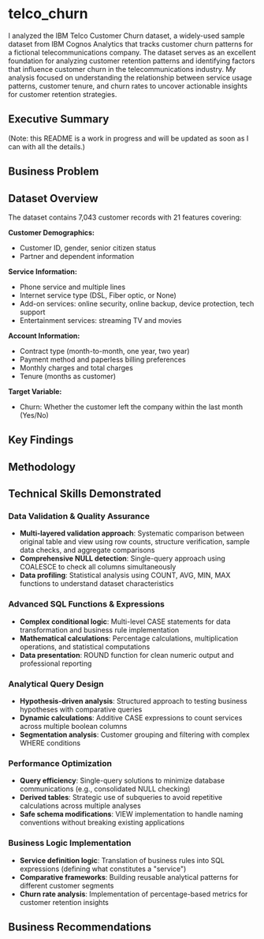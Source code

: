# telco_churn

I analyzed the IBM Telco Customer Churn dataset, a widely-used sample dataset from IBM Cognos Analytics that tracks customer churn patterns for a fictional telecommunications company. The dataset serves as an excellent foundation for analyzing customer retention patterns and identifying factors that influence customer churn in the telecommunications industry. My analysis focused on understanding the relationship between service usage patterns, customer tenure, and churn rates to uncover actionable insights for customer retention strategies.

## Executive Summary

(Note: this README is a work in progress and will be updated as soon as I can with all the details.)

## Business Problem


## Dataset Overview

The dataset contains 7,043 customer records with 21 features covering:

**Customer Demographics:**
- Customer ID, gender, senior citizen status
- Partner and dependent information

**Service Information:**
- Phone service and multiple lines
- Internet service type (DSL, Fiber optic, or None)
- Add-on services: online security, online backup, device protection, tech support
- Entertainment services: streaming TV and movies

**Account Information:**
- Contract type (month-to-month, one year, two year)
- Payment method and paperless billing preferences
- Monthly charges and total charges
- Tenure (months as customer)

**Target Variable:**
- Churn: Whether the customer left the company within the last month (Yes/No)

## Key Findings

## Methodology



## Technical Skills Demonstrated

### Data Validation & Quality Assurance
- **Multi-layered validation approach**: Systematic comparison between original table and view using row counts, structure verification, sample data checks, and aggregate comparisons
- **Comprehensive NULL detection**: Single-query approach using COALESCE to check all columns simultaneously
- **Data profiling**: Statistical analysis using COUNT, AVG, MIN, MAX functions to understand dataset characteristics

### Advanced SQL Functions & Expressions
- **Complex conditional logic**: Multi-level CASE statements for data transformation and business rule implementation
- **Mathematical calculations**: Percentage calculations, multiplication operations, and statistical computations
- **Data presentation**: ROUND function for clean numeric output and professional reporting

### Analytical Query Design
- **Hypothesis-driven analysis**: Structured approach to testing business hypotheses with comparative queries
- **Dynamic calculations**: Additive CASE expressions to count services across multiple boolean columns
- **Segmentation analysis**: Customer grouping and filtering with complex WHERE conditions

### Performance Optimization
- **Query efficiency**: Single-query solutions to minimize database communications (e.g., consolidated NULL checking)
- **Derived tables**: Strategic use of subqueries to avoid repetitive calculations across multiple analyses
- **Safe schema modifications**: VIEW implementation to handle naming conventions without breaking existing applications

### Business Logic Implementation
- **Service definition logic**: Translation of business rules into SQL expressions (defining what constitutes a "service")
- **Comparative frameworks**: Building reusable analytical patterns for different customer segments
- **Churn rate analysis**: Implementation of percentage-based metrics for customer retention insights

## Business Recommendations
